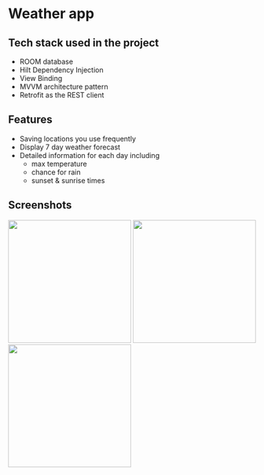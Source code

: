 # Weather app

## Tech stack used in the project
- ROOM database
- Hilt Dependency Injection
- View Binding
- MVVM architecture pattern
- Retrofit as the REST client

## Features
- Saving locations you use frequently
- Display 7 day weather forecast
- Detailed information for each day including
    - max temperature
    - chance for rain
    - sunset & sunrise times

## Screenshots
[<img src="https://imgur.com/TMhyWJn.png" width="250">](https://imgur.com/TMhyWJn.png)
[<img src="https://imgur.com/kEEiQ0q.png" width="250">](https://imgur.com/kEEiQ0q.png)
[<img src="https://imgur.com/zrfWQAQ.png" width="250">](https://imgur.com/zrfWQAQ.png)